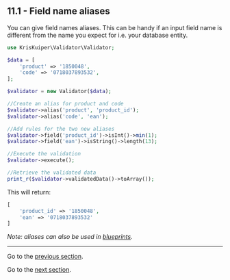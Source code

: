 ## 11.1 - Field name aliases
You can give field names aliases. This can be handy if an input field name is different from the name you expect for i.e. your database entity.

```php
use KrisKuiper\Validator\Validator;

$data = [
    'product' => '1850048',
    'code' => '0718037893532',
];

$validator = new Validator($data);

//Create an alias for product and code
$validator->alias('product', 'product_id');
$validator->alias('code', 'ean'); 

//Add rules for the two new aliases
$validator->field('product_id')->isInt()->min(1);
$validator->field('ean')->isString()->length(13);

//Execute the validation
$validator->execute();

//Retrieve the validated data
print_r($validator->validatedData()->toArray());
```

This will return:
```php
[
    'product_id' => '1850048', 
    'ean' => '0718037893532'
]
```

*Note: aliases can also be used in [blueprints](/docs/12%20-%20Validation%20blueprints/12.1%20-%20Using%20blueprints.md).*


---------------

Go to the [previous section](/docs/10%20-%20Retrieving%20validated%20data/10.5%20-%20Template.md).

Go to the [next section](/docs/12%20-%20Validation%20blueprints/12.1%20-%20Using%20blueprints.md).